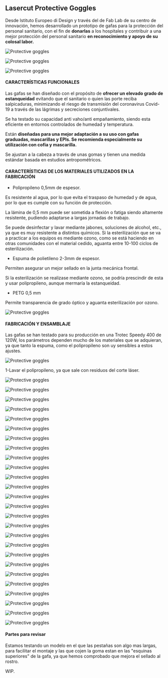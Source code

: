 <h2>Lasercut Protective Goggles</h2>


Desde Istituto Europeo di Design y través del de Fab Lab de su centro de innovación, hemos desarrollado un prototipo de gafas para la protección del personal sanitario, con el fin de **donarlas** a los hospitales  y contribuir a una mejor protección del personal sanitario **en reconocimiento y apoyo de su colosal labor.**

![Protective goggles](/Corte_Laser/Gafas/images/IMG_2041.jpg)

![Protective goggles](/Corte_Laser/Gafas/images/IMG_2048.jpg)

![Protective goggles](/Corte_Laser/Gafas/images/IMG_2049.jpg)

<h4>CARACTERÍSTICAS FUNCIONALES</h4>

Las gafas se han diseñado con el propósito de **ofrecer un elevado grado de estanqueidad** evitando que el sanitario o quien las porte reciba salpicaduras, minimizando el riesgo de transmisión del coronavirus Covid-19 a través de las lágrimas y secreciones conjuntivales.

Se ha testado su capacidad anti vaho/anti empañamiento, siendo esta eficiente en entornos controlados de humedad y temperatura.

Están **diseñadas para una mejor adaptación a su uso con gafas graduadas, mascarillas y EPIs. Se recomienda especialmente su utilización con cofia y mascarilla.**

Se ajustan a la cabeza a través de unas gomas y tienen una medida estándar basada en estudios antropométricos.

<h4>CARACTERÍSTICAS DE LOS MATERIALES UTILIZADOS EN LA FABRICACIÓN</h4>

- Polipropileno 0,5mm de espesor.

Es resistente al agua, por lo que evita el traspaso de humedad y de agua, por lo que es cumple con su función de protección.

La lámina de 0,5 mm puede ser sometida a flexión o fatiga siendo altamente resistente, pudiendo adaptarse a largas jornadas de trabajo.

Se puede desinfectar y lavar mediante jabones, soluciones de alcohol, etc., ya que es muy resistente a distintos químicos. Si la esterilización que se va a practicar a los equipos es mediante ozono, como se está haciendo en otras comunidades con el material cedido, aguanta entre 10-100 ciclos de esterilización.

- Espuma de polietileno 2-3mm de espesor.

Permiten asegurar un mejor sellado en la junta mecánica frontal.

Si la esterilización se realizase mediante ozono, se podría prescindir de esta y usar polipropileno, aunque mermaría la estanqueidad.

- PETG 0,5 mm

Permite transparencia de grado óptico y aguanta esterilización por ozono.

![Protective goggles](/Corte_Laser/Gafas/images/IMG_2047.jpg)

<h4>FABRICACIÓN Y ENSAMBLAJE</h4>


Las gafas se han testado para su producción en una Trotec Speedy 400 de 120W, los parámetros dependen mucho de los materiales que se adquieran, ya que tanto la espuma, como el polipropileno son uy sensibles a estos ajustes.

![Protective goggles](/Corte_Laser/Gafas/images/IMG_2001.jpg)

1-Lavar el polipropileno, ya que sale con residuos del corte láser.

![Protective goggles](/Corte_Laser/Gafas/images/Assembly/IMG_2055.jpg)

![Protective goggles](/Corte_Laser/Gafas/images/Assembly/IMG_2056.jpg)

![Protective goggles](/Corte_Laser/Gafas/images/Assembly/IMG_2058.jpg)

![Protective goggles](/Corte_Laser/Gafas/images/Assembly/IMG_2060.jpg)

![Protective goggles](/Corte_Laser/Gafas/images/Assembly/IMG_2061.jpg)

![Protective goggles](/Corte_Laser/Gafas/images/Assembly/IMG_2062.jpg)

![Protective goggles](/Corte_Laser/Gafas/images/Assembly/IMG_2063.jpg)

![Protective goggles](/Corte_Laser/Gafas/images/Assembly/IMG_2064.jpg)

![Protective goggles](/Corte_Laser/Gafas/images/Assembly/IMG_2065.jpg)

![Protective goggles](/Corte_Laser/Gafas/images/Assembly/IMG_2066.jpg)

![Protective goggles](/Corte_Laser/Gafas/images/Assembly/IMG_2067.jpg)

![Protective goggles](/Corte_Laser/Gafas/images/Assembly/IMG_2068.jpg)

![Protective goggles](/Corte_Laser/Gafas/images/Assembly/IMG_2069.jpg)

![Protective goggles](/Corte_Laser/Gafas/images/Assembly/IMG_2071.jpg)

![Protective goggles](/Corte_Laser/Gafas/images/Assembly/IMG_2072.jpg)

![Protective goggles](/Corte_Laser/Gafas/images/Assembly/IMG_2073.jpg)

![Protective goggles](/Corte_Laser/Gafas/images/Assembly/IMG_2074.jpg)

![Protective goggles](/Corte_Laser/Gafas/images/Assembly/IMG_2075.jpg)

![Protective goggles](/Corte_Laser/Gafas/images/Assembly/IMG_2076.jpg)

![Protective goggles](/Corte_Laser/Gafas/images/Assembly/IMG_2077.jpg)

![Protective goggles](/Corte_Laser/Gafas/images/Assembly/IMG_2078.jpg)

![Protective goggles](/Corte_Laser/Gafas/images/Assembly/IMG_2079.jpg)

![Protective goggles](/Corte_Laser/Gafas/images/Assembly/IMG_2080.jpg)

![Protective goggles](/Corte_Laser/Gafas/images/Assembly/IMG_2081.jpg)

![Protective goggles](/Corte_Laser/Gafas/images/Assembly/IMG_2082.jpg)

![Protective goggles](/Corte_Laser/Gafas/images/Assembly/IMG_2083.jpg)

<h4>Partes para revisar</h4>

Estamos testando un modelo en el que las pestañas son algo mas largas, para facilitar el montaje y las que cojen la goma estan en las "esquinas superiores" de la gafa, ya que hemos comprobado que mejora el sellado al rostro.

WIP.
